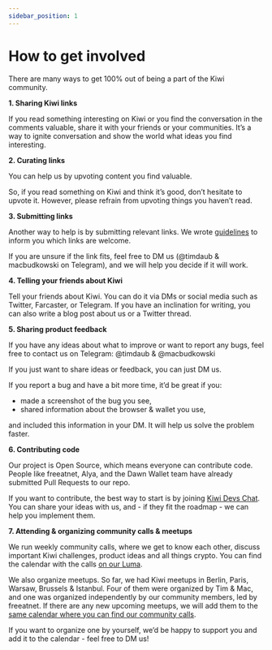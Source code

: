 ```yaml
---
sidebar_position: 1
---
```


# How to get involved

There are many ways to get 100% out of being a part of the Kiwi community.

**1. Sharing Kiwi links**

If you read something interesting on Kiwi or you find the conversation in the comments valuable, share it with your friends or your communities. It’s a way to ignite conversation and show the world what ideas you find interesting.

**2. Curating links**

You can help us by upvoting content you find valuable.

So, if you read something on Kiwi and think it’s good, don’t hesitate to upvote it. However, please refrain from upvoting things you haven’t read.

**3. Submitting links**

Another way to help is by submitting relevant links. We wrote <u>[guidelines](https://news.kiwistand.com/guidelines?utm_source=kiwi_docs&utm_medium=website_owned&utm_campaign=get_involved)</u> to inform you which links are welcome.

If you are unsure if the link fits, feel free to DM us (@timdaub & macbudkowski on Telegram), and we will help you decide if it will work.

**4. Telling your friends about Kiwi**

Tell your friends about Kiwi. You can do it via DMs or social media such as Twitter, Farcaster, or Telegram. If you have an inclination for writing, you can also write a blog post about us or a Twitter thread.

**5. Sharing product feedback**

If you have any ideas about what to improve or want to report any bugs, feel free to contact us on Telegram: @timdaub & @macbudkowski

If you just want to share ideas or feedback, you can just DM us.

If you report a bug and have a bit more time, it’d be great if you:

- made a screenshot of the bug you see,
- shared information about the browser & wallet you use,

and included this information in your DM. It will help us solve the problem faster.

**6. Contributing code**

Our project is Open Source, which means everyone can contribute code. People like freeatnet, Alya, and the Dawn Wallet team have already submitted Pull Requests to our repo.

If you want to contribute, the best way to start is by joining <u>[Kiwi Devs Chat](https://t.me/kiwinewsdevs)</u>. You can share your ideas with us, and - if they fit the roadmap - we can help you implement them.

**7. Attending & organizing community calls & meetups**

We run weekly community calls, where we get to know each other, discuss important Kiwi challenges, product ideas and all things crypto. You can find the calendar with the calls <u>[on our Luma](https://lu.ma/kiwi)</u>.

We also organize meetups. So far, we had Kiwi meetups in Berlin, Paris, Warsaw, Brussels & Istanbul. Four of them were organized by Tim & Mac, and one was organized independently by our community members, led by freeatnet. If there are any new upcoming meetups, we will add them to the <u>[same calendar where you can find our community calls](https://lu.ma/kiwi)</u>.

If you want to organize one by yourself, we’d be happy to support you and add it to the calendar - feel free to DM us!
